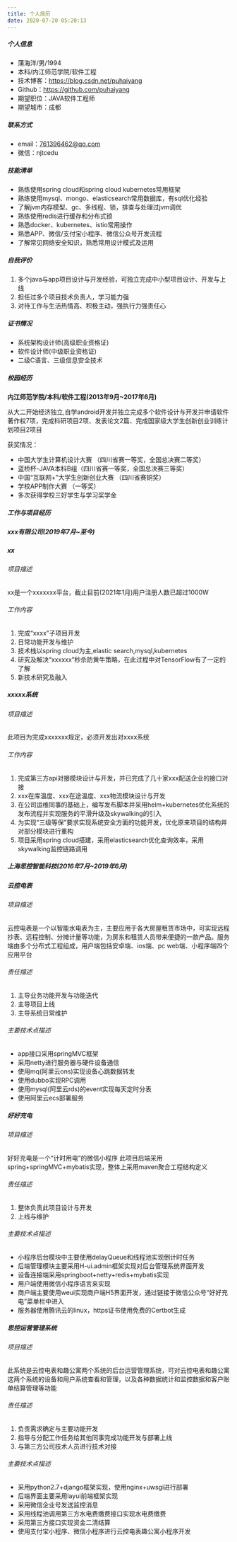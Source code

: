 ```yaml
---
title: 个人简历
date: 2020-07-20 05:20:13
---
```


##### 个人信息
 - 蒲海洋/男/1994
 - 本科/内江师范学院/软件工程
 - 技术博客：https://blog.csdn.net/puhaiyang 
 - Github：https://github.com/puhaiyang 
 - 期望职位：JAVA软件工程师
 - 期望城市：成都 


##### 联系方式
- email：761396462@qq.com
- 微信：njtcedu

##### 技能清单
- 熟练使用spring cloud和spring cloud kubernetes常用框架
- 熟练使用mysql、mongo、elasticsearch常用数据库，有sql优化经验
- 了解jvm内存模型、gc、多线程、锁，排查与处理过jvm调优
- 熟练使用redis进行缓存和分布式锁
- 熟悉docker、kubernetes、istio常用操作
- 熟悉APP、微信/支付宝小程序、微信公众号开发流程
- 了解常见网络安全知识，熟悉常用设计模式及运用


##### 自我评价
1. 多个java与app项目设计与开发经验，可独立完成中小型项目设计、开发与上线
2. 担任过多个项目技术负责人，学习能力强
3. 对待工作与生活热情高、积极主动，强执行力强责任心

##### 证书情况
- 系统架构设计师(高级职业资格证)
- 软件设计师(中级职业资格证)
- 二级C语言、三级信息安全技术

##### 校园经历
**内江师范学院/本科/软件工程(2013年9⽉~2017年6⽉)**

从大二开始经济独立,自学android开发并独立完成多个软件设计与开发并申请软件著作权7项，完成科研项目2项、发表论文2篇、完成国家级大学生创新创业训练计划项目2项目

获奖情况：
- 中国大学生计算机设计大赛 （四川省赛一等奖，全国总决赛二等奖）
- 蓝桥杯-JAVA本科B组（四川省赛一等奖，全国总决赛三等奖）
- 中国“互联网+”大学生创新创业大赛 （四川省赛铜奖）
- 学校APP制作大赛 （一等奖）
- 多次获得学校三好学生与学习奖学金

##### 工作与项目经历
##### xxx有限公司(2019年7月~至今)
##### xx
###### 项目描述
xx是一个xxxxxxx平台，截止目前(2021年1月)用户注册人数已超过1000W
###### 工作内容
1. 完成“xxxx”子项目开发
2. 日常功能开发与维护
3. 技术栈以spring cloud为主,elastic search,mysql,kubernetes
4. 研究及解决“xxxxxx”秒杀防黄牛策略，在此过程中对TensorFlow有了一定的了解
5. 新技术研究及融入




##### xxxxx系统
###### 项目描述
此项目为完成xxxxxxx规定，必须开发出对xxxx系统

###### 工作内容
1. 完成第三方api对接模块设计与开发，并已完成了几十家xxx配送企业的接口对接
2. xxx在库温度、xxx在途温度、xxx物流模块设计与开发
3. 在公司运维同事的基础上，编写发布脚本并采用helm+kubernetes优化系统的发布流程并实现服务的平滑升级及skywalking的引入
4. 为实现“三级等保”要求实现系统安全方面的功能开发，优化原来项目的结构并对部分模块进行重构
5. 项目采用spring cloud搭建，采用elasticsearch优化查询效率，采用skywalking监控链路调用


##### 上海思控智能科技(2016年7月~2019年6月)
##### 云控电表
###### 项目描述
云控电表是一个以智能水电表为主，主要应用于各大房屋租赁市场中，可实现远程抄表、远程控制、分摊计量等功能，为房东和租赁人员带来便捷的一款产品。服务端由多个分布式工程组成，用户端包括安卓端、ios端、pc web端、小程序端四个应用平台

###### 责任描述
1. 主导业务功能开发与功能迭代
2. 主导项目上线
3. 主导系统日常维护

###### 主要技术点描述
- app接口采用springMVC框架
- 采用netty进行服务器与硬件设备通信
- 使用mq(阿里云ons)实现设备心跳数据转发
- 使用dubbo实现RPC调用
- 使用mysql(阿里云rds)的event实现每天定时分表
- 使用阿里云ecs部署服务

##### 好好充电
###### 项目描述
好好充电是一个“计时用电”的微信小程序
此项目后端采用spring+springMVC+mybatis实现，整体上采用maven聚合工程结构定义

###### 责任描述
1. 整体负责此项目设计与开发
2. 上线与维护

###### 主要技术点描述
- 小程序后台模块中主要使用delayQueue和线程池实现倒计时任务
- 后端管理模块主要采用H-ui.admin框架实现对后台管理系统界面开发
- 设备连接端采用springboot+netty+redis+mybatis实现
- 用户端使用微信小程序语言来实现
- 商户端主要使用weui实现商户端H5界面开发，通过链接于微信公众号“好好充电”菜单栏中进入
- 服务器使用腾讯云的linux，https证书使用免费的Certbot生成

##### 思控运营管理系统
###### 项目描述
此系统是云控电表和趣公寓两个系统的后台运营管理系统，可对云控电表和趣公寓这两个系统的设备和用户系统查看和管理，以及各种数据统计和监控数据和客户账单结算管理等功能

###### 责任描述
1. 负责需求确定与主要功能开发
2. 指导与分配工作任务给其他同事完成功能开发与部署上线
3. 与第三方公司技术人员进行技术对接

###### 主要技术点描述
- 采用python2.7+django框架实现，使用nginx+uwsgi进行部署
- 后端界面主要采用layui前端框架实现
- 采用微信企业号发送监控消息
- 采用线程池调用第三方水电费缴费接口实现水电费缴费
- 采用第三方接口实现资金二清结算
- 使用支付宝小程序、微信小程序进行云控电表趣公寓小程序开发